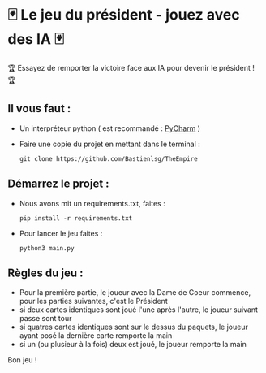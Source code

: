 # 🃏 Le jeu du président - jouez avec des IA 🃏

🏆 Essayez de remporter la victoire face aux IA pour devenir le président ! 🏆️

## Il vous faut :

* Un interpréteur python ( est recommandé : [PyCharm](https://www.jetbrains.com/fr-fr/pycharm/download/#section=windows) )


* Faire une copie du projet en mettant dans le terminal :

    ```git clone https://github.com/Bastienlsg/TheEmpire```

## Démarrez le projet :

* Nous avons mit un requirements.txt, faites :

    ```pip install -r requirements.txt```


* Pour lancer le jeu faites :

    ```python3 main.py```

## Règles du jeu :

* Pour la première partie, le joueur avec la Dame de Coeur commence, pour les parties suivantes, c'est le Président
* si deux cartes identiques sont joué l'une après l'autre, le joueur suivant passe sont tour
* si quatres cartes identiques sont sur le dessus du paquets, le joueur ayant posé la dernière carte remporte la main
* si un (ou plusieur à la fois) deux est joué, le joueur remporte la main

Bon jeu !